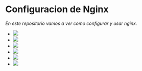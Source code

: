 # Configuracion de Nginx

_En este repositorio vamos a ver como configurar y usar nginx._

- [![](https://img.shields.io/badge/Introducción-8A2BE2)](https://github.com/HoracioGG/nginx/blob/main/Introduccion.md)
- [![](https://img.shields.io/badge/Comparativa%20con%20Apache-8A2BE2)](https://github.com/HoracioGG/nginx/blob/main/ComparativaConApache.md)
- [![](https://img.shields.io/badge/Esquema%20de%20red-8A2BE2)](https://github.com/HoracioGG/nginx/blob/main/EsquemaDeRed.md)
- [![](https://img.shields.io/badge/Instalación-8A2BE2)](https://github.com/HoracioGG/nginx/blob/main/Instalaci%C3%B3n.md)
- [![](https://img.shields.io/badge/Casos%20prácticos-8A2BE2)](https://github.com/HoracioGG/nginx/blob/main/CasosPr%C3%A1cticos.md)
- [![](https://img.shields.io/badge/Cloncusion%20y%20Referencias-8A2BE2)](https://github.com/HoracioGG/nginx/blob/main/Conclusi%C3%B3nYReferencias.md)


